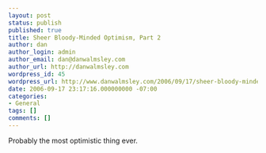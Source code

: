 ```yaml
---
layout: post
status: publish
published: true
title: Sheer Bloody-Minded Optimism, Part 2
author: dan
author_login: admin
author_email: dan@danwalmsley.com
author_url: http://danwalmsley.com
wordpress_id: 45
wordpress_url: http://www.danwalmsley.com/2006/09/17/sheer-bloody-minded-optimism-part-2/
date: 2006-09-17 23:17:16.000000000 -07:00
categories:
- General
tags: []
comments: []
---
```

Probably the most optimistic thing ever.

<object width="425" height="350"><param name="movie" value="http://www.youtube.com/v/D2CgMKMnxU0"></param><embed src="http://www.youtube.com/v/D2CgMKMnxU0" type="application/x-shockwave-flash" width="425" height="350"></embed></object>
